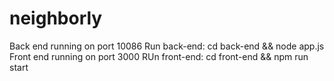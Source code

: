 # neighborly
Back end running on port 10086
Run back-end: cd back-end && node app.js
Front end running on port 3000
RUn front-end: cd front-end && npm run start